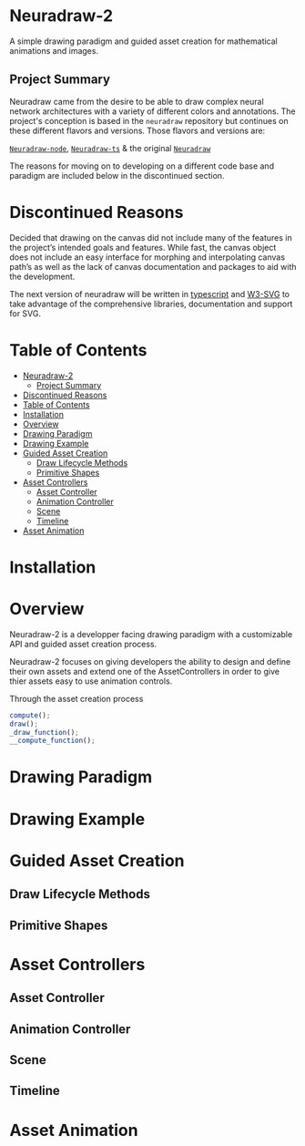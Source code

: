 # Neuradraw-2

A simple drawing paradigm and guided asset creation for mathematical animations and images.

## Project Summary

Neuradraw came from the desire to be able to draw complex neural network architectures with a variety of different colors and annotations. The project's conception is based in the `neuradraw` repository but continues on these different flavors and versions. Those flavors and versions are:

[`Neuradraw-node`](https://github.com/Bryce-Davidson/neuradraw-node), [`Neuradraw-ts`](https://github.com/Bryce-Davidson/neuradraw-ts) & the original [`Neuradraw`](https://github.com/Bryce-Davidson/neuradraw)

The reasons for moving on to developing on a different code base and paradigm are included below in the discontinued section.

# Discontinued Reasons

Decided that drawing on the canvas did not include many of the features in the project’s intended goals and features. While fast, the canvas object does not include an easy interface for morphing and interpolating canvas path’s as well as the lack of canvas documentation and packages to aid with the development. 

The next version of neuradraw will be written in [typescript](https://www.typescriptlang.org/) and [W3-SVG](https://www.w3.org/TR/SVG2/) to take advantage of the comprehensive libraries, documentation and support for SVG.


# Table of Contents

- [Neuradraw-2](#neuradraw-2)
  - [Project Summary](#project-summary)
- [Discontinued Reasons](#discontinued-reasons)
- [Table of Contents](#table-of-contents)
- [Installation](#installation)
- [Overview](#overview)
- [Drawing Paradigm](#drawing-paradigm)
- [Drawing Example](#drawing-example)
- [Guided Asset Creation](#guided-asset-creation)
  - [Draw Lifecycle Methods](#draw-lifecycle-methods)
  - [Primitive Shapes](#primitive-shapes)
- [Asset Controllers](#asset-controllers)
  - [Asset Controller](#asset-controller)
  - [Animation Controller](#animation-controller)
  - [Scene](#scene)
  - [Timeline](#timeline)
- [Asset Animation](#asset-animation)

# Installation

# Overview

Neuradraw-2 is a developper facing drawing paradigm with a customizable API and guided asset creation process.


Neuradraw-2 focuses on giving developers the ability to design and define their own assets and extend one of the AssetControllers in order to give thier assets easy to use animation controls.

Through the asset creation process

```javascript
compute();
draw();
_draw_function();
__compute_function();
```

# Drawing Paradigm
# Drawing Example
# Guided Asset Creation
## Draw Lifecycle Methods
## Primitive Shapes
# Asset Controllers
## Asset Controller
## Animation Controller
## Scene
## Timeline
# Asset Animation